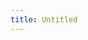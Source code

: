 ```yaml
---
title: Untitled
---
```


<figure><img src="https://docs.vngcloud.vn/~gitbook/image?url=https%3A%2F%2F3672463924-files.gitbook.io%2F%7E%2Ffiles%2Fv0%2Fb%2Fgitbook-x-prod.appspot.com%2Fo%2Fspaces%252FB0NrrrdJdpYOYzRkbWp5%252Fuploads%252Fz08AZoY3MkQY7KyUID5A%252Fimage.png%3Falt%3Dmedia%26token%3D2aadb811-f8ad-4966-8a91-480e37b8768a&#x26;width=768&#x26;dpr=4&#x26;quality=100&#x26;sign=c7d5010f&#x26;sv=1" alt=""><figcaption></figcaption></figure>
